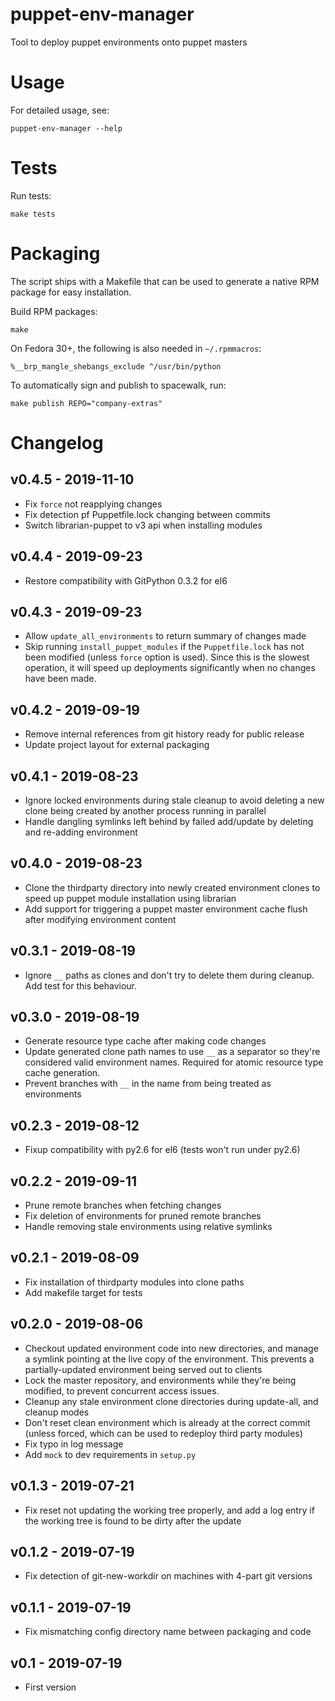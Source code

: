 # puppet-env-manager

Tool to deploy puppet environments onto puppet masters

# Usage

For detailed usage, see:
```
puppet-env-manager --help
```

# Tests

Run tests:
```
make tests
```

# Packaging

The script ships with a Makefile that can be used to generate a native RPM
package for easy installation.

Build RPM packages:
```
make
```

On Fedora 30+, the following is also needed in `~/.rpmmacros`:
```
%__brp_mangle_shebangs_exclude ^/usr/bin/python
```

To automatically sign and publish to spacewalk, run:
```
make publish REPO="company-extras"
```

# Changelog

## v0.4.5 - 2019-11-10

* Fix `force` not reapplying changes
* Fix detection pf Puppetfile.lock changing between commits
* Switch librarian-puppet to v3 api when installing modules

## v0.4.4 - 2019-09-23

* Restore compatibility with GitPython 0.3.2 for el6

## v0.4.3 - 2019-09-23

* Allow `update_all_environments` to return summary of changes made
* Skip running `install_puppet_modules` if the `Puppetfile.lock` has not
  been modified (unless `force` option is used).
  Since this is the slowest operation, it will speed up deployments
  significantly when no changes have been made.

## v0.4.2 - 2019-09-19

* Remove internal references from git history ready for public release
* Update project layout for external packaging

## v0.4.1 - 2019-08-23

* Ignore locked environments during stale cleanup
  to avoid deleting a new clone being created by
  another process running in parallel
* Handle dangling symlinks left behind by failed
  add/update by deleting and re-adding environment

## v0.4.0 - 2019-08-23

* Clone the thirdparty directory into newly created environment
  clones to speed up puppet module installation using librarian
* Add support for triggering a puppet master environment cache flush
  after modifying environment content

## v0.3.1 - 2019-08-19

* Ignore `__` paths as clones and don't try to delete them during
  cleanup. Add test for this behaviour.

## v0.3.0 - 2019-08-19

* Generate resource type cache after making code changes
* Update generated clone path names to use `__` as a separator so
  they're considered valid environment names. Required for atomic
  resource type cache generation.
* Prevent branches with `__` in the name from being treated as
  environments

## v0.2.3 - 2019-08-12

* Fixup compatibility with py2.6 for el6
  (tests won't run under py2.6)

## v0.2.2 - 2019-09-11

* Prune remote branches when fetching changes
* Fix deletion of environments for pruned remote branches
* Handle removing stale environments using relative symlinks

## v0.2.1 - 2019-08-09

* Fix installation of thirdparty modules into clone paths
* Add makefile target for tests

## v0.2.0 - 2019-08-06

* Checkout updated environment code into new directories, and manage a
  symlink pointing at the live copy of the environment. This prevents
  a partially-updated environment being served out to clients
* Lock the master repository, and environments while they're being
  modified, to prevent concurrent access issues.
* Cleanup any stale environment clone directories during update-all,
  and cleanup modes
* Don't reset clean environment which is already at the correct commit
  (unless forced, which can be used to redeploy third party modules)
* Fix typo in log message
* Add `mock` to dev requirements in `setup.py`

## v0.1.3 - 2019-07-21

* Fix reset not updating the working tree properly, and add a log entry
  if the working tree is found to be dirty after the update

## v0.1.2 - 2019-07-19

* Fix detection of git-new-workdir on machines with 4-part git versions

## v0.1.1 - 2019-07-19

* Fix mismatching config directory name between packaging and code

## v0.1 - 2019-07-19

 * First version
